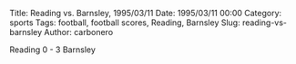 Title: Reading vs. Barnsley, 1995/03/11
Date: 1995/03/11 00:00
Category: sports
Tags: football, football scores, Reading, Barnsley
Slug: reading-vs-barnsley
Author: carbonero


Reading 0 - 3 Barnsley
